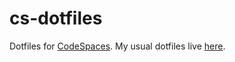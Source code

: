 # cs-dotfiles

Dotfiles for [CodeSpaces](https://docs.github.com/en/codespaces/setting-your-user-preferences/personalizing-github-codespaces-for-your-account).
My usual dotfiles live [here](https://github.com/awendt/dotfiles).
